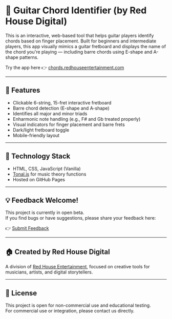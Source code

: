 # 🎸 Guitar Chord Identifier (by Red House Digital)

This is an interactive, web-based tool that helps guitar players identify chords based on finger placement. Built for beginners and intermediate players, this app visually mimics a guitar fretboard and displays the name of the chord you're playing — including barre chords using E-shape and A-shape patterns.

Try the app here 👉 [chords.redhouseentertainment.com](https://chords.redhouseentertainment.com)

---

## 🔧 Features

- Clickable 6-string, 15-fret interactive fretboard
- Barre chord detection (E-shape and A-shape)
- Identifies all major and minor triads
- Enharmonic note handling (e.g., F# and Gb treated properly)
- Visual indicators for finger placement and barre frets
- Dark/light fretboard toggle
- Mobile-friendly layout

---

## 🚀 Technology Stack

- HTML, CSS, JavaScript (Vanilla)
- [Tonal.js](https://github.com/tonaljs/tonal) for music theory functions
- Hosted on GitHub Pages

---

## 💡 Feedback Welcome!

This project is currently in open beta.  
If you find bugs or have suggestions, please share your feedback here:

👉 [Submit Feedback](https://forms.gle/JCR65pQXnV34Nm2a8)

---

## 🏠 Created by Red House Digital

A division of [Red House Entertainment](https://www.redhouseentertainment.com), focused on creative tools for musicians, artists, and digital storytellers.

---

## 📄 License

This project is open for non-commercial use and educational testing.  
For commercial use or integration, please contact us directly.

